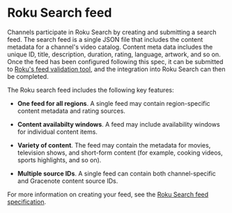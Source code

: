 # Roku Search feed

Channels participate in Roku Search by creating and submitting a search feed. The search feed is a single JSON file that includes the content metadata for a channel's video catalog. Content meta data includes the unique ID, title, description, duration, rating, language, artwork, and so on. Once the feed has been configured following this spec, it can be submitted to [Roku's feed validation tool](https://developer.roku.com/search/feed_validator), and the integration into Roku Search can then be completed. 

The Roku search feed includes the following key features:

- **One feed for all regions**. A single feed may contain region-specific content metadata and rating sources.

  

- **Content availabilty windows**. A feed may include availability windows for individual content items.

  

- **Variety of content**. The feed may contain the metadata for movies, television shows, and short-form content (for example, cooking videos, sports highlights, and so on). 

  

- **Multiple source IDs**. A single feed can contain both channel-specific and Gracenote content source IDs.

For more information on creating your feed, see the [Roku Search feed specification](https://developer.roku.com/docs/specs/search/search-feed.md#specifications).

